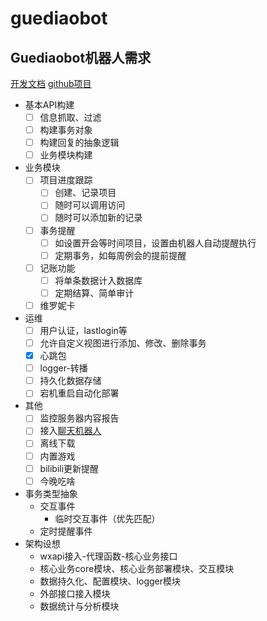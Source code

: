 # guediaobot
## Guediaobot机器人需求
[开发文档](https://wxpy.readthedocs.io/zh/latest/index.html)
[github项目](https://github.com/youfou/wxpy)
- 基本API构建
  - [ ] 信息抓取、过滤
  - [ ] 构建事务对象
  - [ ] 构建回复的抽象逻辑
  - [ ] 业务模块构建
- 业务模块
  - [ ] 项目进度跟踪
    - [ ] 创建、记录项目
    - [ ] 随时可以调用访问
    - [ ] 随时可以添加新的记录
  - [ ] 事务提醒
    - [ ] 如设置开会等时间项目，设置由机器人自动提醒执行
    - [ ] 定期事务，如每周例会的提前提醒
  - [ ] 记账功能
    - [ ] 将单条数据计入数据库
    - [ ] 定期结算、简单审计
  - [ ] 维罗妮卡
- 运维
  - [ ] 用户认证，lastlogin等
  - [ ] 允许自定义视图进行添加、修改、删除事务
  - [x] 心跳包
  - [ ] logger-转播
  - [ ] 持久化数据存储
  - [ ] 宕机重启自动化部署
- 其他
  - [ ] 监控服务器内容报告
  - [ ] 接入[聊天机器人](http://www.tuling123.com/)
  - [ ] 离线下载
  - [ ] 内置游戏
  - [ ] bilibili更新提醒
  - [ ] 今晚吃啥

- 事务类型抽象
  - 交互事件
    - 临时交互事件（优先匹配）
  - 定时提醒事件
- 架构设想
  - wxapi接入-代理函数-核心业务接口
  - 核心业务core模块、核心业务部署模块、交互模块
  - 数据持久化、配置模块、logger模块
  - 外部接口接入模块
  - 数据统计与分析模块
